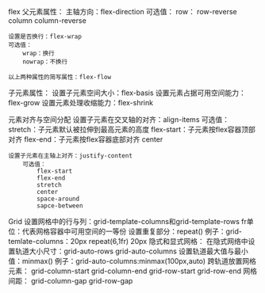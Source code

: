 flex
父元素属性：
    主轴方向：flex-direction
    可选值：
        row：
        row-reverse
        column
        column-reverse

    设置是否换行：flex-wrap
    可选值：
        wrap：换行
        nowrap：不换行
    
    以上两种属性的简写属性：flex-flow

子元素属性：
    设置子元素空间大小：flex-basis
    设置元素占据可用空间能力：flex-grow
    设置元素处理收缩能力：flex-shrink

元素对齐与空间分配
    设置子元素在交叉轴的对齐：align-items
        可选值：
            stretch：子元素默认被拉伸到最高元素的高度
            flex-start：子元素按flex容器顶部对齐
            flex-end：子元素按flex容器底部对齐
            center
    
    设置子元素在主轴上对齐：justify-content
        可选值：
            flex-start
            flex-end
            stretch
            center
            space-around
            sapce-between

Grid
    设置网格中的行与列：grid-template-columns和grid-template-rows
    fr单位：代表网格容器中可用空间的一等份
    设置重复部分：repeat()
        例子：grid-temlate-columns：20px repeat(6,1fr) 20px
    隐式和显式网格：
        在隐式网络中设置轨道大小尺寸：grid-auto-rows grid-auto-columns
    设置轨道最大值与最小值：minmax()
        例子：grid-auto-columns:minmax(100px,auto)
    跨轨道放置网格元素：
        grid-column-start
        grid-column-end
        grid-row-start
        grid-row-end
    网格间距：
        grid-column-gap
        grid-row-gap




    
